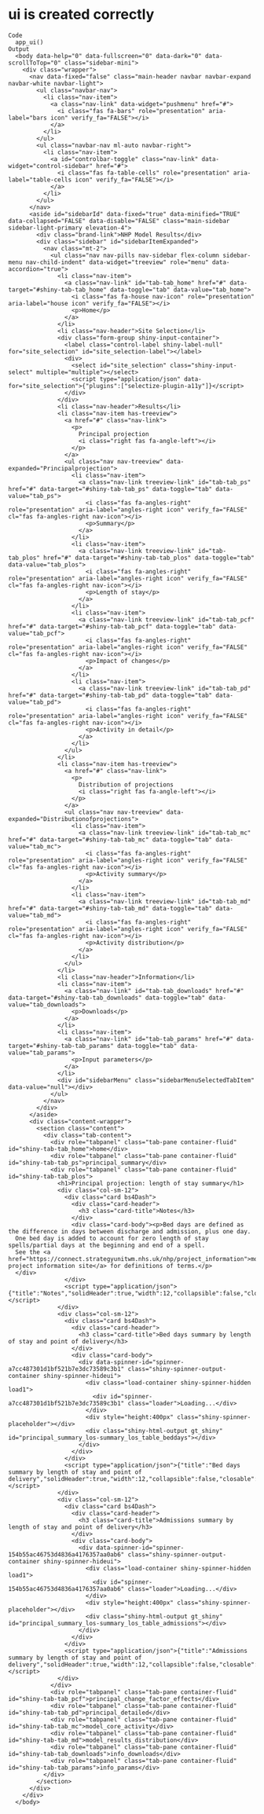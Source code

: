 # ui is created correctly

    Code
      app_ui()
    Output
      <body data-help="0" data-fullscreen="0" data-dark="0" data-scrollToTop="0" class="sidebar-mini">
        <div class="wrapper">
          <nav data-fixed="false" class="main-header navbar navbar-expand navbar-white navbar-light">
            <ul class="navbar-nav">
              <li class="nav-item">
                <a class="nav-link" data-widget="pushmenu" href="#">
                  <i class="fas fa-bars" role="presentation" aria-label="bars icon" verify_fa="FALSE"></i>
                </a>
              </li>
            </ul>
            <ul class="navbar-nav ml-auto navbar-right">
              <li class="nav-item">
                <a id="controlbar-toggle" class="nav-link" data-widget="control-sidebar" href="#">
                  <i class="fas fa-table-cells" role="presentation" aria-label="table-cells icon" verify_fa="FALSE"></i>
                </a>
              </li>
            </ul>
          </nav>
          <aside id="sidebarId" data-fixed="true" data-minified="TRUE" data-collapsed="FALSE" data-disable="FALSE" class="main-sidebar sidebar-light-primary elevation-4">
            <div class="brand-link">NHP Model Results</div>
            <div class="sidebar" id="sidebarItemExpanded">
              <nav class="mt-2">
                <ul class="nav nav-pills nav-sidebar flex-column sidebar-menu nav-child-indent" data-widget="treeview" role="menu" data-accordion="true">
                  <li class="nav-item">
                    <a class="nav-link" id="tab-tab_home" href="#" data-target="#shiny-tab-tab_home" data-toggle="tab" data-value="tab_home">
                      <i class="fas fa-house nav-icon" role="presentation" aria-label="house icon" verify_fa="FALSE"></i>
                      <p>Home</p>
                    </a>
                  </li>
                  <li class="nav-header">Site Selection</li>
                  <div class="form-group shiny-input-container">
                    <label class="control-label shiny-label-null" for="site_selection" id="site_selection-label"></label>
                    <div>
                      <select id="site_selection" class="shiny-input-select" multiple="multiple"></select>
                      <script type="application/json" data-for="site_selection">{"plugins":["selectize-plugin-a11y"]}</script>
                    </div>
                  </div>
                  <li class="nav-header">Results</li>
                  <li class="nav-item has-treeview">
                    <a href="#" class="nav-link">
                      <p>
                        Principal projection
                        <i class="right fas fa-angle-left"></i>
                      </p>
                    </a>
                    <ul class="nav nav-treeview" data-expanded="Principalprojection">
                      <li class="nav-item">
                        <a class="nav-link treeview-link" id="tab-tab_ps" href="#" data-target="#shiny-tab-tab_ps" data-toggle="tab" data-value="tab_ps">
                          <i class="fas fa-angles-right" role="presentation" aria-label="angles-right icon" verify_fa="FALSE" cl="fas fa-angles-right nav-icon"></i>
                          <p>Summary</p>
                        </a>
                      </li>
                      <li class="nav-item">
                        <a class="nav-link treeview-link" id="tab-tab_plos" href="#" data-target="#shiny-tab-tab_plos" data-toggle="tab" data-value="tab_plos">
                          <i class="fas fa-angles-right" role="presentation" aria-label="angles-right icon" verify_fa="FALSE" cl="fas fa-angles-right nav-icon"></i>
                          <p>Length of stay</p>
                        </a>
                      </li>
                      <li class="nav-item">
                        <a class="nav-link treeview-link" id="tab-tab_pcf" href="#" data-target="#shiny-tab-tab_pcf" data-toggle="tab" data-value="tab_pcf">
                          <i class="fas fa-angles-right" role="presentation" aria-label="angles-right icon" verify_fa="FALSE" cl="fas fa-angles-right nav-icon"></i>
                          <p>Impact of changes</p>
                        </a>
                      </li>
                      <li class="nav-item">
                        <a class="nav-link treeview-link" id="tab-tab_pd" href="#" data-target="#shiny-tab-tab_pd" data-toggle="tab" data-value="tab_pd">
                          <i class="fas fa-angles-right" role="presentation" aria-label="angles-right icon" verify_fa="FALSE" cl="fas fa-angles-right nav-icon"></i>
                          <p>Activity in detail</p>
                        </a>
                      </li>
                    </ul>
                  </li>
                  <li class="nav-item has-treeview">
                    <a href="#" class="nav-link">
                      <p>
                        Distribution of projections
                        <i class="right fas fa-angle-left"></i>
                      </p>
                    </a>
                    <ul class="nav nav-treeview" data-expanded="Distributionofprojections">
                      <li class="nav-item">
                        <a class="nav-link treeview-link" id="tab-tab_mc" href="#" data-target="#shiny-tab-tab_mc" data-toggle="tab" data-value="tab_mc">
                          <i class="fas fa-angles-right" role="presentation" aria-label="angles-right icon" verify_fa="FALSE" cl="fas fa-angles-right nav-icon"></i>
                          <p>Activity summary</p>
                        </a>
                      </li>
                      <li class="nav-item">
                        <a class="nav-link treeview-link" id="tab-tab_md" href="#" data-target="#shiny-tab-tab_md" data-toggle="tab" data-value="tab_md">
                          <i class="fas fa-angles-right" role="presentation" aria-label="angles-right icon" verify_fa="FALSE" cl="fas fa-angles-right nav-icon"></i>
                          <p>Activity distribution</p>
                        </a>
                      </li>
                    </ul>
                  </li>
                  <li class="nav-header">Information</li>
                  <li class="nav-item">
                    <a class="nav-link" id="tab-tab_downloads" href="#" data-target="#shiny-tab-tab_downloads" data-toggle="tab" data-value="tab_downloads">
                      <p>Downloads</p>
                    </a>
                  </li>
                  <li class="nav-item">
                    <a class="nav-link" id="tab-tab_params" href="#" data-target="#shiny-tab-tab_params" data-toggle="tab" data-value="tab_params">
                      <p>Input parameters</p>
                    </a>
                  </li>
                  <div id="sidebarMenu" class="sidebarMenuSelectedTabItem" data-value="null"></div>
                </ul>
              </nav>
            </div>
          </aside>
          <div class="content-wrapper">
            <section class="content">
              <div class="tab-content">
                <div role="tabpanel" class="tab-pane container-fluid" id="shiny-tab-tab_home">home</div>
                <div role="tabpanel" class="tab-pane container-fluid" id="shiny-tab-tab_ps">principal_summary</div>
                <div role="tabpanel" class="tab-pane container-fluid" id="shiny-tab-tab_plos">
                  <h1>Principal projection: length of stay summary</h1>
                  <div class="col-sm-12">
                    <div class="card bs4Dash">
                      <div class="card-header">
                        <h3 class="card-title">Notes</h3>
                      </div>
                      <div class="card-body"><p>Bed days are defined as the difference in days between discharge and admission, plus one day.
      One bed day is added to account for zero length of stay spells/partial days at the beginning and end of a spell.
      See the <a href="https://connect.strategyunitwm.nhs.uk/nhp/project_information">model project information site</a> for definitions of terms.</p>
      </div>
                    </div>
                    <script type="application/json">{"title":"Notes","solidHeader":true,"width":12,"collapsible":false,"closable":false,"maximizable":false,"gradient":false}</script>
                  </div>
                  <div class="col-sm-12">
                    <div class="card bs4Dash">
                      <div class="card-header">
                        <h3 class="card-title">Bed days summary by length of stay and point of delivery</h3>
                      </div>
                      <div class="card-body">
                        <div data-spinner-id="spinner-a7cc487301d1bf521b7e3dc73589c3b1" class="shiny-spinner-output-container shiny-spinner-hideui">
                          <div class="load-container shiny-spinner-hidden load1">
                            <div id="spinner-a7cc487301d1bf521b7e3dc73589c3b1" class="loader">Loading...</div>
                          </div>
                          <div style="height:400px" class="shiny-spinner-placeholder"></div>
                          <div class="shiny-html-output gt_shiny" id="principal_summary_los-summary_los_table_beddays"></div>
                        </div>
                      </div>
                    </div>
                    <script type="application/json">{"title":"Bed days summary by length of stay and point of delivery","solidHeader":true,"width":12,"collapsible":false,"closable":false,"maximizable":false,"gradient":false}</script>
                  </div>
                  <div class="col-sm-12">
                    <div class="card bs4Dash">
                      <div class="card-header">
                        <h3 class="card-title">Admissions summary by length of stay and point of delivery</h3>
                      </div>
                      <div class="card-body">
                        <div data-spinner-id="spinner-154b55ac46753d4836a4176357aa0ab6" class="shiny-spinner-output-container shiny-spinner-hideui">
                          <div class="load-container shiny-spinner-hidden load1">
                            <div id="spinner-154b55ac46753d4836a4176357aa0ab6" class="loader">Loading...</div>
                          </div>
                          <div style="height:400px" class="shiny-spinner-placeholder"></div>
                          <div class="shiny-html-output gt_shiny" id="principal_summary_los-summary_los_table_admissions"></div>
                        </div>
                      </div>
                    </div>
                    <script type="application/json">{"title":"Admissions summary by length of stay and point of delivery","solidHeader":true,"width":12,"collapsible":false,"closable":false,"maximizable":false,"gradient":false}</script>
                  </div>
                </div>
                <div role="tabpanel" class="tab-pane container-fluid" id="shiny-tab-tab_pcf">principal_change_factor_effects</div>
                <div role="tabpanel" class="tab-pane container-fluid" id="shiny-tab-tab_pd">principal_detailed</div>
                <div role="tabpanel" class="tab-pane container-fluid" id="shiny-tab-tab_mc">model_core_activity</div>
                <div role="tabpanel" class="tab-pane container-fluid" id="shiny-tab-tab_md">model_results_distribution</div>
                <div role="tabpanel" class="tab-pane container-fluid" id="shiny-tab-tab_downloads">info_downloads</div>
                <div role="tabpanel" class="tab-pane container-fluid" id="shiny-tab-tab_params">info_params</div>
              </div>
            </section>
          </div>
        </div>
      </body>

